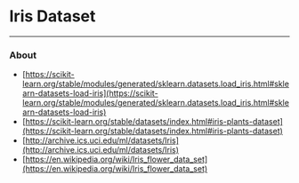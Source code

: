 # Iris Dataset
---
### About

* [https://scikit-learn.org/stable/modules/generated/sklearn.datasets.load_iris.html#sklearn-datasets-load-iris](https://scikit-learn.org/stable/modules/generated/sklearn.datasets.load_iris.html#sklearn-datasets-load-iris)
* [https://scikit-learn.org/stable/datasets/index.html#iris-plants-dataset](https://scikit-learn.org/stable/datasets/index.html#iris-plants-dataset)
* [http://archive.ics.uci.edu/ml/datasets/Iris](http://archive.ics.uci.edu/ml/datasets/Iris)    
* [https://en.wikipedia.org/wiki/Iris_flower_data_set](https://en.wikipedia.org/wiki/Iris_flower_data_set)